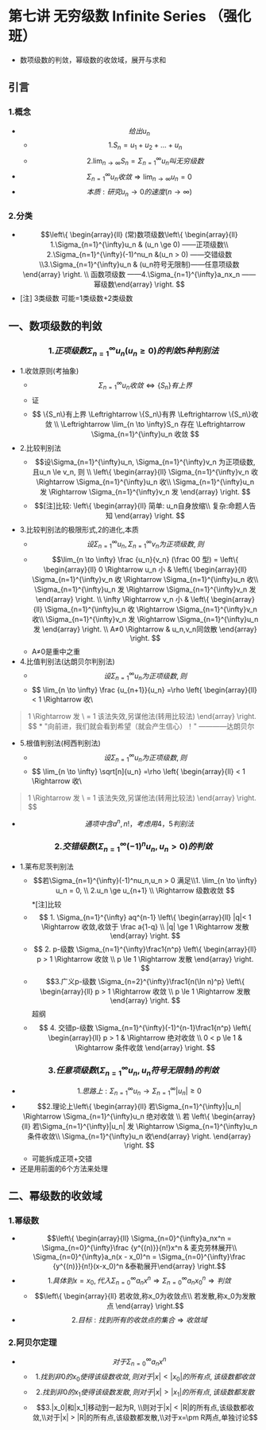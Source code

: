 # 第七讲 无穷级数 Infinite Series （强化班）
* 数项级数的判敛，幂级数的收敛域，展开与求和

## 引言
### 1.概念
* $$给出{u_n}$$
    * $$ 1. S_n=u_1+u_2+\dots+u_n $$
    * $$2. \lim_{n \to \infty}S_n = \Sigma_{n=1}^{\infty}u_n 叫无穷级数$$
* $$ \Sigma_{n=1}^{\infty}u_n 收敛 \Rightarrow  \lim_{n \to \infty}u_n = 0$$
* $$本质:研究u_n \to 0 的速度 (n \to \infty)$$

### 2.分类
*  $$\left\{ \begin{array}{ll} (常)数项级数\left\{ \begin{array}{ll} 1.\Sigma_{n=1}^{\infty}u_n & (u_n \ge 0)  ——正项级数\\ 2.\Sigma_{n=1}^{\infty}(-1)^nu_n &(u_n > 0) ——交错级数 \\3.\Sigma_{n=1}^{\infty}u_n & (u_n符号无限制)——任意项级数   \end{array} \right. \\ 函数项级数 ——4.\Sigma_{n=1}^{\infty}a_nx_n ——幂级数\end{array} \right. $$
* [注] 3类级数 可能=1类级数+2类级数

## 一、数项级数的判敛
### $$1.正项级数 \Sigma_{n=1}^{\infty}u_n (u_n \ge 0) 的判敛 5种判别法$$
* 1.收敛原则(考抽象)
    * $$\Sigma_{n=1}^{\infty}u_n 收敛 \Leftrightarrow \{S_n\}有上界 $$ 
    * 证
    * $$ \{S_n\}有上界  \Leftrightarrow  \{S_n\}有界 \Leftrightarrow \{S_n\}收敛  \\ \Leftrightarrow \lim_{n \to \infty}S_n 存在 \Leftrightarrow  \Sigma_{n=1}^{\infty}u_n 收敛 $$
* 2.比较判别法
    * $$设\Sigma_{n=1}^{\infty}u_n, \Sigma_{n=1}^{\infty}v_n 为正项级数, 且u_n \le v_n, 则 \\ \left\{ \begin{array}{ll} \Sigma_{n=1}^{\infty}v_n  收 \Rightarrow \Sigma_{n=1}^{\infty}u_n 收\\ \Sigma_{n=1}^{\infty}u_n 发 \Rightarrow \Sigma_{n=1}^{\infty}v_n 发    \end{array} \right.  $$
    * $$[注]比较: \left\{ \begin{array}{ll} 简单: u_n自身放缩\\ 复杂:命题人告知    \end{array} \right.  $$
* 3.比较判别法的极限形式,2的进化,本质
    * $$设\Sigma_{n=1}^{\infty}u_n, \Sigma_{n=1}^{\infty}v_n 为正项级数, 则$$
    * $$\lim_{n \to \infty} \frac {u_n}{v_n} (\frac 00 型) =  \left\{ \begin{array}{ll} 0 \Rightarrow u_n 小 & \left\{ \begin{array}{ll} \Sigma_{n=1}^{\infty}v_n  收 \Rightarrow \Sigma_{n=1}^{\infty}u_n 收\\ \Sigma_{n=1}^{\infty}u_n 发 \Rightarrow \Sigma_{n=1}^{\infty}v_n 发    \end{array} \right.  \\ \infty \Rightarrow v_n 小 &  \left\{ \begin{array}{ll} \Sigma_{n=1}^{\infty}u_n  收 \Rightarrow \Sigma_{n=1}^{\infty}v_n 收\\ \Sigma_{n=1}^{\infty}v_n 发 \Rightarrow \Sigma_{n=1}^{\infty}u_n 发    \end{array} \right.     \\ A≠0 \Rightarrow & u_n,v_n同敛散 \end{array} \right.  $$
    * A≠0是重中之重
* 4.比值判别法(达朗贝尔判别法)
    * $$设\Sigma_{n=1}^{\infty}u_n 为正项级数, 则$$
    * $$ \lim_{n \to \infty} \frac {u_{n+1}}{u_n}   =\rho \left\{ \begin{array}{ll} < 1 \Rightarrow  收\\ > 1 \Rightarrow  发  \\ = 1 该法失效,另谋他法(转用比较法)  \end{array} \right.  $$
    * "向前进，我们就会看到希望（就会产生信心）！" ————达朗贝尔
* 5.根值判别法(柯西判别法)
    * $$设\Sigma_{n=1}^{\infty}u_n 为正项级数, 则$$
    * $$ \lim_{n \to \infty} \sqrt[n]{u_n}   =\rho \left\{ \begin{array}{ll} < 1 \Rightarrow  收\\ > 1 \Rightarrow  发  \\ = 1 该法失效,另谋他法(转用比较法)  \end{array} \right.  $$

* $$通项中含a^n,n!，考虑用4，5判别法$$


### $$2.交错级数(\Sigma_{n=1}^{\infty}(-1)^nu_n,u_n > 0)的判敛$$
* 1.莱布尼茨判别法
    * $$若\Sigma_{n=1}^{\infty}(-1)^nu_n,u_n > 0 满足\\1. \lim_{n \to \infty} u_n = 0, \\ 2.u_n \ge u_{n+1} \\ \Rightarrow 级数收敛 $$
*[注]比较
    * $$ 1. \Sigma_{n=1}^{\infty} aq^{n-1} \left\{ \begin{array}{ll} |q|< 1 \Rightarrow 收敛,收敛于 \frac a{1-q} \\|q| \ge 1 \Rightarrow 发散 \end{array} \right. $$ 
    *  $$ 2. p-级数  \Sigma_{n=1}^{\infty}\frac1{n^p} \left\{ \begin{array}{ll} p > 1 \Rightarrow 收敛 \\p \le 1 \Rightarrow 发散 \end{array} \right. $$ 
    * $$3.广义p-级数  \Sigma_{n=2}^{\infty}\frac1{n(\ln n)^p} \left\{ \begin{array}{ll} p > 1 \Rightarrow 收敛 \\p \le 1 \Rightarrow 发散 \end{array} \right. $$ 超纲
    * $$ 4. 交错p-级数  \Sigma_{n=1}^{\infty}(-1)^{n-1}\frac1{n^p} \left\{ \begin{array}{ll} p > 1  & \Rightarrow 绝对收敛 \\ 0 < p \le 1 & \Rightarrow 条件收敛  \end{array} \right. $$ 

### $$3.任意项级数(\Sigma_{n=1}^{\infty}u_n,u_n符号无限制)的判敛$$
* $$1.思路上:\Sigma_{n=1}^{\infty}u_n \to \Sigma_{n=1}^{\infty}|u_n| \ge 0$$
* $$2.理论上\left\{ \begin{array}{ll} 若\Sigma_{n=1}^{\infty}|u_n| \Rightarrow \Sigma_{n=1}^{\infty}u_n 绝对收敛 \\ 若 \left\{ \begin{array}{ll} 若\Sigma_{n=1}^{\infty}|u_n| 发 \Rightarrow \Sigma_{n=1}^{\infty}u_n 条件收敛\\  \Sigma_{n=1}^{\infty}u_n 收\end{array} \right. \end{array} \right. $$ 
    * 可能拆成正项+交错 
* 还是用前面的6个方法来处理

## 二、幂级数的收敛域
### 1.幂级数
* $$\left\{ \begin{array}{ll} \Sigma_{n=0}^{\infty}a_nx^n = \Sigma_{n=0}^{\infty}\frac {y^{(n)}}{n!}x^n  & 麦克劳林展开\\ \Sigma_{n=0}^{\infty}a_n(x - x_0)^n = \Sigma_{n=0}^{\infty}\frac {y^{(n)}}{n!}(x-x_0)^n   &泰勒展开\end{array} \right.$$
* $$1.具体到x=x_0,代入\Sigma_{n=0}^{\infty}a_nx^n \Rightarrow \Sigma_{n=0}^{\infty}a_nx_0^n \Rightarrow 判敛$$
    * $$\left\{ \begin{array}{ll} 若收敛,称x_0为收敛点\\ 若发散,称x_0为发散点 \end{array} \right.$$
* $$2.目标:找到所有的收敛点的集合\Rightarrow 收敛域$$

### 2.阿贝尔定理
* $$对于\Sigma_{n=0}^{\infty}a_nx^n$$
    * $$1. 找到非0的x_0使得该级数收敛,则对于|x| < |x_0|的所有点,该级数都收敛$$
    * $$2. 找到非0的x_1使得该级数发散,则对于|x| > |x_1|的所有点,该级数都发散$$
    * $$3.|x_0|和|x_1|移动到一起为R, \\则对于|x| < |R|的所有点,该级数都收敛,\\对于|x| > |R|的所有点,该级数都发散,\\对于x=\pm R两点,单独讨论$$





    

